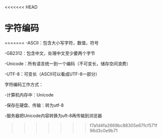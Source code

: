<<<<<<< HEAD
# 字符编码
=======
-ASCII：包含大小写字符，数值，符号

-GB2312：包含中文，处理中文至少要两个字节

-Unicode：所有语言统一到一个编码（不可变长，储存空间浪费）

-UTF-8：可变长（ASCII可以看成UTF-8一部分）

字符编码工作方式：

-计算机内存中：Unicode

-保存在硬盘、传输：转为utf-8

-服务器把Unicode内容转换为uft-8再传输到浏览器
>>>>>>> f7a1d4fa2669bc88305e67fcf571f96d3c0e9b71

